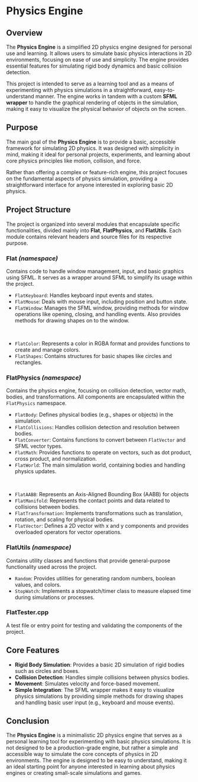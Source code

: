 # Physics Engine

## Overview

The **Physics Engine** is a simplified 2D physics engine designed for personal use and learning. It allows users to simulate basic physics interactions in 2D environments, focusing on ease of use and simplicity. The engine provides essential features for simulating rigid body dynamics and basic collision detection.

This project is intended to serve as a learning tool and as a means of experimenting with physics simulations in a straightforward, easy-to-understand manner. The engine works in tandem with a custom **SFML wrapper** to handle the graphical rendering of objects in the simulation, making it easy to visualize the physical behavior of objects on the screen.

## Purpose

The main goal of the **Physics Engine** is to provide a basic, accessible framework for simulating 2D physics. It was designed with simplicity in mind, making it ideal for personal projects, experiments, and learning about core physics principles like motion, collision, and force.

Rather than offering a complex or feature-rich engine, this project focuses on the fundamental aspects of physics simulation, providing a straightforward interface for anyone interested in exploring basic 2D physics.

## Project Structure
The project is organized into several modules that encapsulate specific functionalities, divided mainly into **Flat**, **FlatPhysics**, and **FlatUtils**. Each module contains relevant headers and source files for its respective purpose.


### **Flat *(namespace)***
Contains code to handle window management, input, and basic graphics using SFML. It serves as a wrapper around SFML to simplify its usage within the project.
  - `FlatKeyboard`: Handles keyboard input events and states.
  - `FlatMouse`: Deals with mouse input, including position and button state.
  - `FlatWindow`: Manages the SFML window, providing methods for window operations like opening, closing, and handling events. Also provides methods for drawing shapes on to the window.
  <br>
  
  - `FlatColor`: Represents a color in RGBA format and provides functions to create and manage colors.
  - `FlatShapes`: Contains structures for basic shapes like circles and rectangles.

### **FlatPhysics *(namespace)*** 
Contains the physics engine, focusing on collision detection, vector math, bodies, and transformations. All components are encapsulated within the `FlatPhysics` namespace. 

  - `FlatBody`: Defines physical bodies (e.g., shapes or objects) in the simulation.
  - `FlatCollisions`: Handles collision detection and resolution between bodies.
  - `FlatConverter`: Contains functions to convert between `FlatVector` and SFML vector types.
  - `FlatMath`: Provides functions to operate on vectors, such as dot product, cross product, and normalization.
  - `FlatWorld`: The main simulation world, containing bodies and handling physics updates.
  <br>
  
  - `FlatAABB`: Represents an Axis-Aligned Bounding Box (AABB) for objects
  - `FlatManifold`: Represents the contact points and data related to collisions between bodies.
  - `FlatTransformation`: Implements transformations such as translation, rotation, and scaling for physical bodies.
  - `FlatVector`: Defines a 2D vector with x and y components and provides overloaded operators for vector operations.

### **FlatUtils *(namespace)***
Contains utility classes and functions that provide general-purpose functionality used across the project.

  - `Random`: Provides utilities for generating random numbers, boolean values, and colors.
  - `StopWatch`: Implements a stopwatch/timer class to measure elapsed time during simulations or processes.

### **FlatTester.cpp**
A test file or entry point for testing and validating the components of the project.

## Core Features

- **Rigid Body Simulation**: Provides a basic 2D simulation of rigid bodies such as circles and boxes.
- **Collision Detection**: Handles simple collisions between physics bodies.
- **Movement**: Simulates velocity and force-based movement.
- **Simple Integration**: The SFML wrapper makes it easy to visualize physics simulations by providing simple methods for drawing shapes and handling basic user input (e.g., keyboard and mouse events).

## Conclusion

The **Physics Engine** is a minimalistic 2D physics engine that serves as a personal learning tool for experimenting with basic physics simulations. It is not designed to be a production-grade engine, but rather a simple and accessible way to simulate the core concepts of physics in 2D environments. The engine is designed to be easy to understand, making it an ideal starting point for anyone interested in learning about physics engines or creating small-scale simulations and games.
